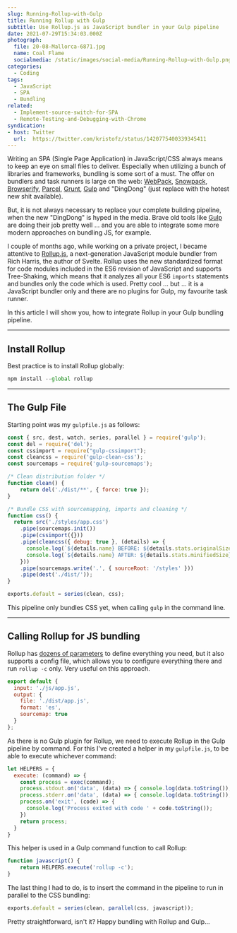 ```yaml
---
slug: Running-Rollup-with-Gulp
title: Running Rollup with Gulp
subtitle: Use Rollup.js as JavaScript bundler in your Gulp pipeline
date: 2021-07-29T15:34:03.000Z
photograph:
  file: 20-08-Mallorca-6871.jpg
  name: Coal Flame
  socialmedia: /static/images/social-media/Running-Rollup-with-Gulp.png
categories:
  - Coding
tags:
  - JavaScript
  - SPA
  - Bundling
related:
  - Implement-source-switch-for-SPA
  - Remote-Testing-and-Debugging-with-Chrome
syndication: 
- host: Twitter
  url:  https://twitter.com/kristofz/status/1420775400339345411
---
```


Writing an SPA (Single Page Application) in JavaScript/CSS always means to keep an eye on small files to deliver. Especially when utilizing a bunch of libraries and frameworks, bundling is some sort of a must. The offer on bundlers and task runners is large on the web: [WebPack](https://webpack.js.org/), [Snowpack](https://www.snowpack.dev/), [Browserify](https://browserify.org/), [Parcel](https://parceljs.org/), [Grunt](https://gruntjs.com/), [Gulp](https://gulpjs.com/) and "DingDong" (just replace with the hotest new shit available).

But, it is not always necessary to replace your complete building pipeline, when the new "DingDong" is hyped in the media. Brave old tools like [Gulp](https://gulpjs.com) are doing their job pretty well ... and you are able to integrate some more modern approaches on bundling JS, for example.

I couple of months ago, while working on a private project, I became attentive to [Rollup.js](https://www.rollupjs.org/), a next-generation JavaScript module bundler from Rich Harris, the author of Svelte. Rollup uses the new standardized format for code modules included in the ES6 revision of JavaScript and supports Tree-Shaking, which means that it analyzes all your ES6 ``imports`` statements and bundles only the code which is used. Pretty cool ... but ... it is a JavaScript bundler only and there are no plugins for Gulp, my favourite task runner.

In this article I will show you, how to integrate Rollup in your Gulp bundling pipeline.

<!-- more -->

---

## Install Rollup

Best practice is to install Rollup globally:

```js
npm install --global rollup
```

---

## The Gulp File

Starting point was my ``gulpfile.js`` as follows:

```js gulpfile.js
const { src, dest, watch, series, parallel } = require('gulp');
const del = require('del');
const cssimport = require("gulp-cssimport");
const cleancss = require('gulp-clean-css');
const sourcemaps = require('gulp-sourcemaps');

/* Clean distribution folder */
function clean() {
    return del('./dist/**', { force: true });
}

/* Bundle CSS with sourcemapping, imports and cleaning */
function css() {
  return src('./styles/app.css')
    .pipe(sourcemaps.init())
    .pipe(cssimport({}))
    .pipe(cleancss({ debug: true }, (details) => {
      console.log(`${details.name} BEFORE: ${details.stats.originalSize}`);
      console.log(`${details.name} AFTER: ${details.stats.minifiedSize}`);
    }))
    .pipe(sourcemaps.write('.', { sourceRoot: '/styles' }))
    .pipe(dest('./dist/'));
}

exports.default = series(clean, css);

```

This pipeline only bundles CSS yet, when calling ``gulp`` in the command line.

---

## Calling Rollup for JS bundling

Rollup has [dozens of parameters](https://www.rollupjs.org/guide/en/#command-line-reference) to define everything you need, but it also supports a config file, which allows you to configure everything there and run ``rollup -c`` only. Very useful on this approach.

```js rollup.config.js
export default {
  input: './js/app.js',
  output: {
    file: './dist/app.js',
    format: 'es',
    sourcemap: true
  }
};
```

As there is no Gulp plugin for Rollup, we need to execute Rollup in the Gulp pipeline by command. For this I've created a helper in my ``gulpfile.js``, to be able to execute whichever command:

```js gulpfile.js
let HELPERS = {
  execute: (command) => {
    const process = exec(command);
    process.stdout.on('data', (data) => { console.log(data.toString()); })
    process.stderr.on('data', (data) => { console.log(data.toString()); })
    process.on('exit', (code) => { 
      console.log('Process exited with code ' + code.toString()); 
    })
    return process;
  }
}
```

This helper is used in a Gulp command function to call Rollup:

```js gulpfile.js
function javascript() {
    return HELPERS.execute('rollup -c');
}
```

The last thing I had to do, is to insert the command in the pipeline to run in parallel to the CSS bundling:

```js gulpfile.js
exports.default = series(clean, parallel(css, javascript));
```

Pretty straightforward, isn't it? Happy bundling with Rollup and Gulp...